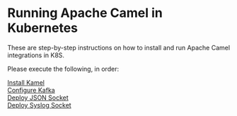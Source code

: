 # Running Apache Camel in Kubernetes

These are step-by-step instructions on how to install and run Apache Camel integrations in K8S.

Please execute the following, in order:

[Install Kamel](InstallKamel.md)  
[Configure Kafka](ConfigureKafka.md)  
[Deploy JSON Socket](DeployJsonSocket.md)  
[Deploy Syslog Socket](DeploySyslogSocket.md)  
